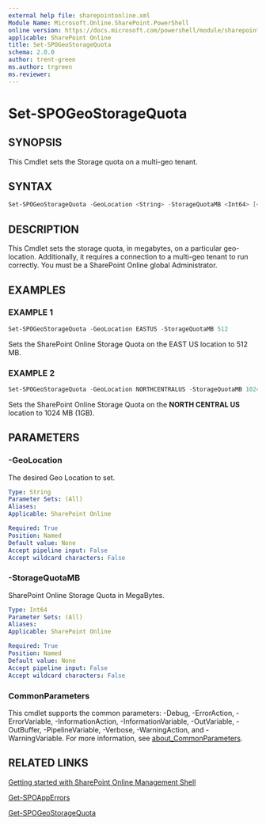 ```yaml
---
external help file: sharepointonline.xml
Module Name: Microsoft.Online.SharePoint.PowerShell
online version: https://docs.microsoft.com/powershell/module/sharepoint-online/set-spogeostoragequota
applicable: SharePoint Online
title: Set-SPOGeoStorageQuota
schema: 2.0.0
author: trent-green
ms.author: trgreen
ms.reviewer:
---
```


# Set-SPOGeoStorageQuota

## SYNOPSIS

This Cmdlet sets the Storage quota on a multi-geo tenant.

## SYNTAX

```powershell
Set-SPOGeoStorageQuota -GeoLocation <String> -StorageQuotaMB <Int64> [<CommonParameters>]
```

## DESCRIPTION

This Cmdlet sets the storage quota, in megabytes, on a particular geo-location. Additionally, it requires a connection to a multi-geo tenant to run correctly. You must be a SharePoint Online global Administrator.

## EXAMPLES

### EXAMPLE 1

```powershell
Set-SPOGeoStorageQuota -GeoLocation EASTUS -StorageQuotaMB 512
```

Sets the SharePoint Online Storage Quota on the EAST US location to 512 MB.

### EXAMPLE 2

```powershell
Set-SPOGeoStorageQuota -GeoLocation NORTHCENTRALUS -StorageQuotaMB 1024
```

Sets the SharePoint Online Storage Quota on the **NORTH CENTRAL US** location to 1024 MB (1GB).

## PARAMETERS

### -GeoLocation

The desired Geo Location to set.

```yaml
Type: String
Parameter Sets: (All)
Aliases:
Applicable: SharePoint Online

Required: True
Position: Named
Default value: None
Accept pipeline input: False
Accept wildcard characters: False
```

### -StorageQuotaMB

SharePoint Online Storage Quota in MegaBytes.

```yaml
Type: Int64
Parameter Sets: (All)
Aliases:
Applicable: SharePoint Online

Required: True
Position: Named
Default value: None
Accept pipeline input: False
Accept wildcard characters: False
```

### CommonParameters

This cmdlet supports the common parameters: -Debug, -ErrorAction, -ErrorVariable, -InformationAction, -InformationVariable, -OutVariable, -OutBuffer, -PipelineVariable, -Verbose, -WarningAction, and -WarningVariable. For more information, see [about_CommonParameters](https://go.microsoft.com/fwlink/?LinkID=113216).

## RELATED LINKS

[Getting started with SharePoint Online Management Shell](https://docs.microsoft.com/powershell/sharepoint/sharepoint-online/connect-sharepoint-online?view=sharepoint-ps)

[Get-SPOAppErrors](Get-SPOAppErrors.md)

[Get-SPOGeoStorageQuota](Get-SPOGeoStorageQuota.md)
